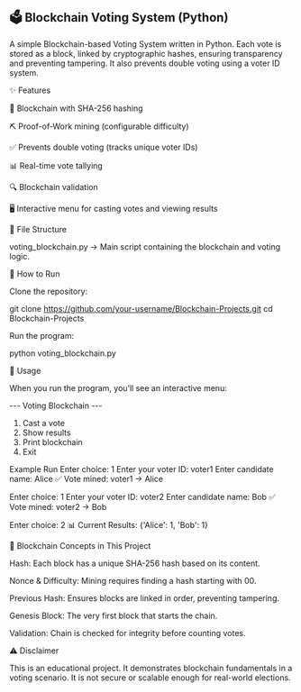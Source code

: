 ## 🗳️ Blockchain Voting System (Python)

A simple Blockchain-based Voting System written in Python.
Each vote is stored as a block, linked by cryptographic hashes, ensuring transparency and preventing tampering.
It also prevents double voting using a voter ID system.

✨ Features

🔗 Blockchain with SHA-256 hashing

⛏️ Proof-of-Work mining (configurable difficulty)

✅ Prevents double voting (tracks unique voter IDs)

📊 Real-time vote tallying

🔍 Blockchain validation

🖥️ Interactive menu for casting votes and viewing results

📂 File Structure

voting_blockchain.py → Main script containing the blockchain and voting logic.

🚀 How to Run

Clone the repository:

git clone https://github.com/your-username/Blockchain-Projects.git
cd Blockchain-Projects


Run the program:

python voting_blockchain.py

📖 Usage

When you run the program, you’ll see an interactive menu:

--- Voting Blockchain ---
1. Cast a vote
2. Show results
3. Print blockchain
4. Exit

Example Run
Enter choice: 1
Enter your voter ID: voter1
Enter candidate name: Alice
✅ Vote mined: voter1 -> Alice

Enter choice: 1
Enter your voter ID: voter2
Enter candidate name: Bob
✅ Vote mined: voter2 -> Bob

Enter choice: 2
📊 Current Results: {'Alice': 1, 'Bob': 1}

🔑 Blockchain Concepts in This Project

Hash: Each block has a unique SHA-256 hash based on its content.

Nonce & Difficulty: Mining requires finding a hash starting with 00.

Previous Hash: Ensures blocks are linked in order, preventing tampering.

Genesis Block: The very first block that starts the chain.

Validation: Chain is checked for integrity before counting votes.

⚠️ Disclaimer

This is an educational project.
It demonstrates blockchain fundamentals in a voting scenario.
It is not secure or scalable enough for real-world elections.
